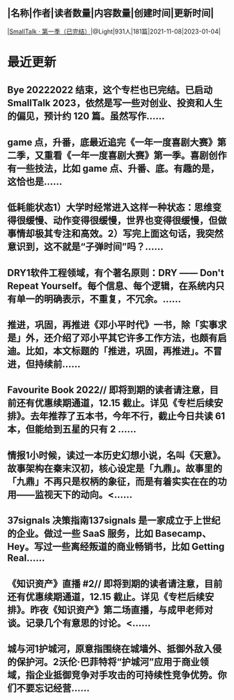 |名称|作者|读者数量|内容数量|创建时间|更新时间|
---
|[SmallTalk · 第一季（已完结）](https://xiaobot.net/p/smalltalk?refer=0b133df9-27dc-423b-8101-639049001c13)|@Light|931人|181篇|2021-11-08|2023-01-04|

# 最近更新
## Bye 20222022 结束，这个专栏也已完结。已启动 SmallTalk 2023，依然是写一些对创业、投资和人生的偏见，预计约 120 篇。虽然写作......
## game 点，升番，底最近追完《一年一度喜剧大赛》第二季，又重看《一年一度喜剧大赛》第一季。喜剧创作有一些技法，比如 game 点、升番、底。有趣的是，这恰也是......
## 低耗能状态1）大学时经常进入这样一种状态：思维变得很缓慢、动作变得很缓慢，世界也变得很缓慢，但做事情却极其专注和高效。2）写完上面这句话，我突然意识到，这不就是“子弹时间”吗？......
## DRY1软件工程领域，有个著名原则：DRY —— Don't Repeat Yourself。每个信息、每个逻辑，在系统内只有单一的明确表示，不重复，不冗余。......
## 推进，巩固，再推进《邓小平时代》一书，除「实事求是」外，还介绍了邓小平其它许多工作方法，也颇有启迪。比如，本文标题的「推进，巩固，再推进」。不冒进，但持续前......
## Favourite Book 2022// 即将到期的读者请注意，目前还有优惠续期通道，12.15 截止。详见《专栏后续安排》。去年推荐了五本书，今年不行，截止今日共读 61 本，但能给到五星的只有 2 ......
## 情报1小时候，读过一本历史幻想小说，名叫《天意》。故事架构在秦末汉初，核心设定是「九鼎」。故事里的「九鼎」不再只是权柄的象征，而是有着实实在在的功用——监视天下的动向。<......
## 37signals 决策指南137signals 是一家成立于上世纪的企业。做过一些 SaaS 服务，比如 Basecamp、Hey。写过一些离经叛道的商业畅销书，比如 Getting Real......
## 《知识资产》直播 #2// 即将到期的读者请注意，目前还有优惠续期通道，12.15 截止。详见《专栏后续安排》。昨夜《知识资产》第二场直播，与成甲老师对谈。记录几个有意思的讨论。<......
## 城与河1护城河，原意指围绕在城墙外、抵御外敌入侵的保护河。2沃伦·巴菲特将“护城河”应用于商业领域，指企业抵御竞争对手攻击的可持续性竞争优势。你们不要忘记经营......

